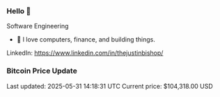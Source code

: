 ### Hello 🤙  

Software Engineering

- 🔭 I love computers, finance, and building things.
  
LinkedIn: https://www.linkedin.com/in/thejustinbishop/  





































































































































































































































































































































































































































































































































































### Bitcoin Price Update
Last updated: 2025-05-31 14:18:31 UTC
Current price: $104,318.00 USD

